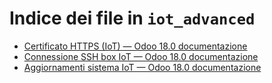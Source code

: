 # Indice dei file in `iot_advanced`

- [Certificato HTTPS (IoT) — Odoo 18.0 documentazione](./https_certificate_iot.md)
- [Connessione SSH box IoT — Odoo 18.0 documentazione](./ssh_connect.md)
- [Aggiornamenti sistema IoT — Odoo 18.0 documentazione](./updating_iot.md)
